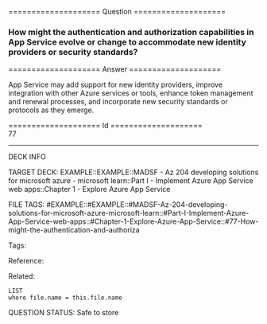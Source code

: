 ==================== Question ====================  

### How might the authentication and authorization capabilities in App Service evolve or change to accommodate new identity providers or security standards?  

==================== Answer ====================  

App Service may add support for new identity providers, improve integration with other Azure services or tools, enhance token management and renewal processes, and incorporate new security standards or protocols as they emerge.

==================== Id ====================  
77

---

DECK INFO

TARGET DECK: EXAMPLE::EXAMPLE::MADSF - Az 204 developing solutions for microsoft azure - microsoft learn::Part I - Implement Azure App Service web apps::Chapter 1 - Explore Azure App Service

FILE TAGS: #EXAMPLE::#EXAMPLE::#MADSF-Az-204-developing-solutions-for-microsoft-azure-microsoft-learn::#Part-I-Implement-Azure-App-Service-web-apps::#Chapter-1-Explore-Azure-App-Service::#77-How-might-the-authentication-and-authoriza

Tags:

Reference:

Related:

```dataview
LIST
where file.name = this.file.name
```
QUESTION STATUS: Safe to store
